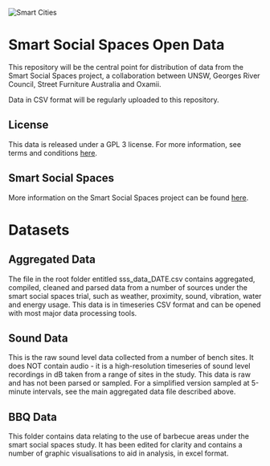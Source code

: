 ![Smart Cities](https://user-images.githubusercontent.com/7201209/66698042-cfeea680-ed19-11e9-963b-e2ae7396bfe5.png)

# Smart Social Spaces Open Data

This repository will be the central point for distribution of data from the Smart Social Spaces project, a collaboration between UNSW, Georges River Council, Street Furniture Australia and Oxamii.

Data in CSV format will be regularly uploaded to this repository. 

## License
This data is released under a GPL 3 license. For more information, see terms and conditions [here](https://www.gnu.org/licenses/gpl-3.0.en.html). 

## Smart Social Spaces
More information on the Smart Social Spaces project can be found [here](https://cityfutures.be.unsw.edu.au/research/projects/smart-social-spaces-smart-street-furniture-supporting-social-health/).

# Datasets

## Aggregated Data
The file in the root folder entitled sss_data_DATE.csv contains aggregated, compiled, cleaned and parsed data from a number of sources under the smart social spaces trial, such as weather, proximity, sound, vibration, water and energy usage. This data is in timeseries CSV format and can be opened with most major data processing tools. 

## Sound Data
This is the raw sound level data collected from a number of bench sites. It does NOT contain audio - it is a high-resolution timeseries of sound level recordings in dB taken from a range of sites in the study. This data is raw and has not been parsed or sampled. For a simplified version sampled at 5-minute intervals, see the main aggregated data file described above. 

## BBQ Data
This folder contains data relating to the use of barbecue areas under the smart social spaces study. It has been edited for clarity and contains a number of graphic visualisations to aid in analysis, in excel format.